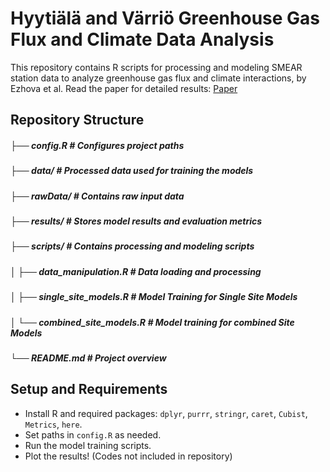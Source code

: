 # Hyytiälä and Värriö Greenhouse Gas Flux and Climate Data Analysis

This repository contains R scripts for processing and modeling SMEAR station data to analyze greenhouse gas flux and climate interactions,
by Ezhova et al.
Read the paper for detailed results:
[Paper](https://egusphere.copernicus.org/preprints/2023/egusphere-2023-2559/egusphere-2023-2559.pdf)
## Repository Structure

##### ├── config.R                   # Configures project paths
##### ├── data/                      # Processed data used for training the models
##### ├── rawData/                   # Contains raw input data
##### ├── results/                   # Stores model results and evaluation metrics
##### ├── scripts/                   # Contains processing and modeling scripts
##### │   ├── data_manipulation.R    # Data loading and processing
##### │   ├── single_site_models.R   # Model Training for Single Site Models
##### │   └── combined_site_models.R # Model training for combined Site Models
##### └── README.md                  # Project overview


## Setup and Requirements

- Install R and required packages: `dplyr`, `purrr`, `stringr`, `caret`, `Cubist`, `Metrics`, `here`.
- Set paths in `config.R` as needed.
- Run the model training scripts.
- Plot the results! (Codes not included in repository)

